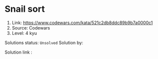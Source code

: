 # Snail sort

1. Link: https://www.codewars.com/kata/521c2db8ddc89b9b7a0000c1
2. Source: Codewars
3. Level: 4 kyu

Solutions status: <code>Unsolved</code>
Solution by: 

Solution link : 